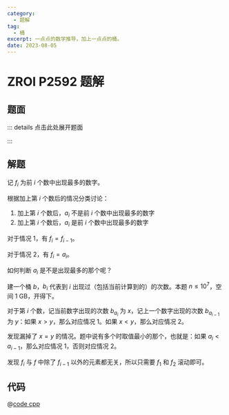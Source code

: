 ```yaml
---
category:
  - 题解
tag:
  - 桶
excerpt: 一点点的数学推导，加上一点点的桶。
date: 2023-08-05
---
```


# ZROI P2592 题解

## 题面

::: details 点击此处展开题面

<!-- @include: ../../source/ZR-2605/problem.md -->

:::

## 解题

记 $f_i$ 为前 $i$ 个数中出现最多的数字。

根据加上第 $i$ 个数后的情况分类讨论：

1. 加上第 $i$ 个数后，$a_i$ 不是前 $i$ 个数中出现最多的数字
2. 加上第 $i$ 个数后，$a_i$ 是前 $i$ 个数中出现最多的数字

对于情况 1，有 $f_i = f_{i - 1}$。

对于情况 2，有 $f_i = a_i$。

如何判断 $a_i$ 是不是出现最多的那个呢？

建一个桶 $b$，$b_i$ 代表到 $i$ 出现过（包括当前计算到的）的次数。本题 $n \leq 10^7$，空间 1 GB，开得下。

对于第 $i$ 个数，记当前数字出现的次数 $b_{a_i}$ 为 $x$，记上一个数字出现的次数 $b_{a_{i - 1}}$ 为 $y$：如果 $x > y$，那么对应情况 1。如果 $x < y$，那么对应情况 2。

发现漏掉了 $x = y$ 的情况。题中说有多个时取值最小的那个，也就是：如果 $a_i < a_{i - 1}$，那么对应情况 1，否则对应情况 2。

发现 $f_i$ 与 $f$ 中除了 $f_{i - 1}$ 以外的元素都无关，所以只需要 $f_1$ 和 $f_2$ 滚动即可。

## 代码

@[code cpp](../../source/ZR-2605/bucket.cpp)
